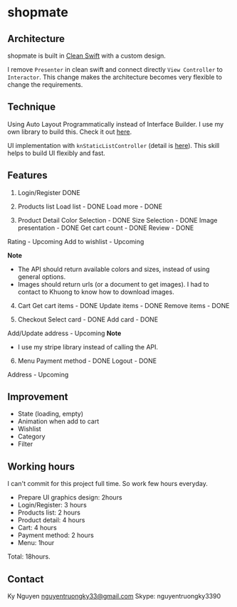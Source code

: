 #  shopmate

## Architecture
shopmate is built in [Clean Swift](https://clean-swift.com) with a custom design.

I remove `Presenter` in clean swift and connect directly `View Controller` to `Interactor`. This change makes the architecture becomes very flexible to change the requirements.   

## Technique 
Using Auto Layout Programmatically instead of Interface Builder. I use my own library to build this. Check it out [here](https://www.codementor.io/nguyentruongky33/starting-auto-layout-programmatically-r43vwn0po).

UI implementation with `knStaticListController` (detail is [here](https://www.codementor.io/nguyentruongky33/implement-flexible-ui-with-uitableview-slww3uor5)). This skill helps to build UI flexibly and fast.

## Features

1. Login/Register
DONE

2. Products list
Load list - DONE
Load more - DONE

3. Product Detail 
Color Selection - DONE
Size Selection - DONE
Image presentation - DONE 
Get cart count - DONE
Review - DONE

Rating - Upcoming 
Add to wishlist - Upcoming 

**Note** 
- The API should return available colors and sizes, instead of using general options.
- Images should return urls (or a document to get images). I had to contact to Khuong to know how to download images. 

4. Cart
Get cart items - DONE
Update items - DONE
Remove items - DONE

5. Checkout 
Select card - DONE 
Add card - DONE

Add/Update address - Upcoming 
**Note**
- I use my stripe library instead of calling the API. 

6. Menu 
Payment method - DONE 
Logout - DONE

Address - Upcoming 

## Improvement
- State (loading, empty)
- Animation when add to cart 
- Wishlist 
- Category 
- Filter 

## Working hours 
I can't commit for this project full time. So work few hours everyday. 
- Prepare UI graphics design: 2hours
- Login/Register: 3 hours
- Products list: 2 hours
- Product detail: 4 hours
- Cart: 4 hours
- Payment method: 2 hours
- Menu: 1hour

Total: 18hours. 

## Contact 
Ky Nguyen 
nguyentruongky33@gmail.com
Skype: nguyentruongky3390


